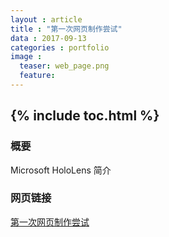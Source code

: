 ```yaml
---
layout : article
title : "第一次网页制作尝试"
data : 2017-09-13
categories : portfolio
image :
  teaser: web_page.png
  feature:
---
```

{% include toc.html %}
---

### 概要
Microsoft HoloLens  简介

### 网页链接
[第一次网页制作尝试](/first_try.html)
